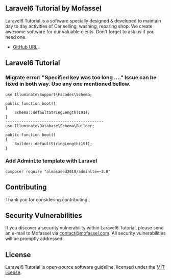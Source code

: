 ## Laravel6 Tutorial by Mofassel

Laravel6 Tutorial is a software specially designed & developed to maintain day to day activities of Car selling, washing, reparing shop. We create awesome software for our valuable cients. Don't forget to ask us if you need one.

- [GitHub URL](https://github.com/mofasseldotcom/laravel6-tutorial).

## Laravel6 Tutorial

### Migrate error: "Specified key was too long ...." Issue can be fixed in both way. Use any one mentioned bellow.

	use Illuminate\Support\Facades\Schema;

	public function boot()
	{
	    Schema::defaultStringLength(191);
	}
	-------------------------------------------
	use Illuminate\Database\Schema\Builder;

	public function boot()
	{
	    Builder::defaultStringLength(191);
	}

	
### Add AdminLte template with Laravel

	composer require "almasaeed2010/adminlte=~3.0"


## Contributing

Thank you for considering contributing 

## Security Vulnerabilities

If you discover a security vulnerability within Laravel6 Tutorial, please send an e-mail to Mofassel via [contact@mofassel.com](mailto:contact@mofassel.com). All security vulnerabilities will be promptly addressed.

## License

Laravel6 Tutorial is open-source software guideline, licensed under the [MIT license](https://opensource.org/licenses/MIT).
